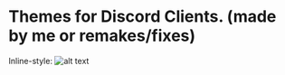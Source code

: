 # Themes for Discord Clients. (made by me or remakes/fixes)
Inline-style: 
![alt text](https://cdn.discordapp.com/attachments/1253049073871884369/1353897923980558429/vencord.png?ex=67e35333&is=67e201b3&hm=65c635fd4abb5030b319879b2cca9a0bf898c80b2f49a90c6504f48de171efc4& "Logo Title Text 1")
